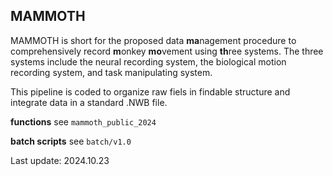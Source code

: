## MAMMOTH
MAMMOTH is short for the proposed data **ma**nagement procedure to comprehensively record **m**onkey **mo**vement using **th**ree systems. The three systems include the neural recording system, the biological motion recording system, and task manipulating system. 

This pipeline is coded to organize raw fiels in findable structure and integrate data in a standard .NWB file. 

**functions** see `mammoth_public_2024`

**batch scripts** see `batch/v1.0`


Last update: 2024.10.23